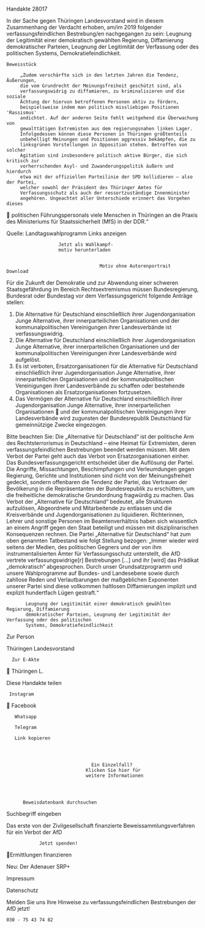 Handakte 28017

In der Sache gegen Thüringen Landesvorstand wird in diesem Zusammenhang der
Verdacht erhoben, am/im 2019 folgender verfassungsfeindlichen Bestrebung/en
nachgegangen zu sein: Leugnung der Legitimität einer demokratisch gewählten
Regierung, Diffamierung demokratischer Parteien, Leugnung der Legitimität der
Verfassung oder des politischen Systems, Demokratiefeindlichkeit.




    Beweisstück

         „Zudem verschärfte sich in den letzten Jahren die Tendenz, Äußerungen,
         die vom Grundrecht der Meinungsfreiheit geschützt sind, als
         verfassungswidrig zu diffamieren, zu kriminalisieren und die soziale
         Ächtung der hiervon betroffenen Personen aktiv zu fördern,
         beispielsweise indem man politisch missliebigen Positionen 'Rassismus'
         andichtet. Auf der anderen Seite fehlt weitgehend die Überwachung von
         gewalttätigen Extremisten aus dem regierungsnahen linken Lager.
         Infolgedessen können diese Personen in Thüringen größtenteils
         unbehelligt Meinungen und Positionen aggressiv bekämpfen, die zu
         linksgrünen Vorstellungen in Opposition stehen. Betroffen von solcher
         Agitation sind insbesondere politisch aktive Bürger, die sich kritisch zur
         vorherrschenden Asyl- und Zuwanderungspolitik äußern und hierdurch
         etwa mit der offiziellen Parteilinie der SPD kollidieren – also der Partei,
         welcher sowohl der Präsident des Thüringer Amtes für
         Verfassungsschutz als auch der ressortzuständige Innenminister
         angehören. Ungeachtet aller Unterschiede erinnert das Vorgehen dieses
           politischen Führungspersonals viele Menschen in Thüringen an die
           Praxis des Ministeriums für Staatssicherheit (MfS) in der DDR.“



Quelle:
Landtagswahlprogramm
Links anzeigen




                       Jetzt als Wahlkampf-
                       motiv herunterladen


                                      Motiv ohne Autorenportrait       Download




Für die Zukunft der Demokratie und zur Abwendung einer schweren
Staatsgefährdung im Bereich Rechtsextremismus müssen Bundesregierung,
Bundesrat oder Bundestag vor dem Verfassungsgericht folgende Anträge stellen:


   1. Die Alternative für Deutschland einschließlich ihrer Jugendorganisation
      Junge Alternative, ihrer innerparteilichen Organisationen und der
      kommunalpolitischen Vereinigungen ihrer Landesverbände ist
      verfassungswidrig.
   2. Die Alternative für Deutschland einschließlich ihrer Jugendorganisation
      Junge Alternative, ihrer innerparteilichen Organisationen und der
      kommunalpolitischen Vereinigungen ihrer Landesverbände wird aufgelöst.
   3. Es ist verboten, Ersatzorganisationen für die Alternative für Deutschland
      einschließlich ihrer Jugendorganisation Junge Alternative, ihrer
      innerparteilichen Organisationen und der kommunalpolitischen
      Vereinigungen ihrer Landesverbände zu schaffen oder bestehende
      Organisationen als Ersatzorganisationen fortzusetzen.
   4. Das Vermögen der Alternative für Deutschland einschließlich ihrer
      Jugendorganisation Junge Alternative, ihrer innerparteilichen Organisationen
      und der kommunalpolitischen Vereinigungen ihrer Landesverbände wird
      zugunsten der Bundesrepublik Deutschland für gemeinnützige Zwecke
      eingezogen.



Bitte beachten Sie: Die „Alternative für Deutschland“ ist der politische Arm des Rechtsterrorismus in
Deutschland – eine Heimat für Extremisten, deren verfassungsfeindlichen Bestrebungen beendet
werden müssen. Mit dem Verbot der Partei geht auch das Verbot von Ersatzorganisationen einher. Das
Bundesverfassungsgericht entscheidet über die Auflösung der Partei. Die Angriffe, Missachtungen,
Beschimpfungen und Verleumdungen gegen Regierung, Gerichte und Institutionen sind nicht von der
Meinungsfreiheit gedeckt, sondern offenbaren die Tendenz der Partei, das Vertrauen der Bevölkerung
in die Repräsentanten der Bundesrepublik zu erschüttern, um die freiheitliche demokratische
Grundordnung fragwürdig zu machen. Das Verbot der „Alternative für Deutschland“ bedeutet, alle
Strukturen aufzulösen, Abgeordnete und Mitarbeitende zu entlassen und die Kreisverbände und
Jugendorganisationen zu liquidieren. Richterinnen, Lehrer und sonstige Personen im
Beamtenverhältnis haben sich wissentlich an einem Angriff gegen den Staat beteiligt und müssen mit
disziplinarischen Konsequenzen rechnen.
Die Partei „Alternative für Deutschland“ hat zum oben genannten Tatbestand wie folgt Stellung
bezogen: „Immer wieder wird seitens der Medien, des politischen Gegners und der von ihm
instrumentalisierten Ämter für Verfassungsschutz unterstellt, die AfD vertrete verfassungswidrige[r]
Bestrebungen […] und ihr [wird] das Prädikat „demokratisch“ abgesprochen. Durch unser
Grundsatzprogramm und unsere Wahlprogramme auf Bundes- und Landesebene sowie durch zahllose
Reden und Verlautbarungen der maßgeblichen Exponenten unserer Partei sind diese vollkommen
haltlosen Diffamierungen implizit und explizit hundertfach Lügen gestraft.“




           Leugnung der Legitimität einer demokratisch gewählten Regierung, Diffamierung
           demokratischer Parteien, Leugnung der Legitimität der Verfassung oder des politischen
           Systems, Demokratiefeindlichkeit




   Zur Person


   Thüringen Landesvorstand

      Zur E-Akte
              Thüringen L.

Diese Handakte teilen


     Instagram
       Facebook

       Whatsapp

       Telegram

       Link kopieren




                                   Ein Einzelfall?
                                 Klicken Sie hier für
                                 weitere Informationen




          Beweisdatenbank durchsuchen

Suchbegriff eingeben

Das erste von der Zivilgesellschaft finanzierte
 Beweissammlungsverfahren für ein Verbot
                   der AfD

                Jetzt spenden!
Ermittlungen finanzieren

Neu: Der Adenauer SRP+

Impressum

Datenschutz




Melden Sie uns Ihre Hinweise zu verfassungsfeindlichen Bestrebungen der AfD
jetzt!

    030 - 75 43 74 82
